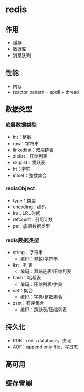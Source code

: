 # redis

## 作用

- 缓存
- 数据库
- 消息队列

## 性能

- 内存
- reactor pattern = epoll + thread

## 数据类型

### 底层数据类型

- int：整数
- raw：字符串
- linkedlist：双端链表
- ziplist：压缩列表
- skiplist：跳跃表
- ht：字典
- intset：整数集合

### redisObject

- type：类型
- encoding：编码
- lru：LRU时间
- refcount：引用计数
- ptr：底层数据类型

### redis数据类型

- string：字符串
  - 编码：整数/字符串
- list：列表
  - 编码：双端链表/压缩列表
- hash：哈希表
  - 编码：压缩列表/字典
- set：集合
  - 编码：字典/整数集合
- zset：有序集合
  - 编码：跳跃表/压缩列表

## 持久化

- RDB：redis database，快照
- AOF：append only file，写日志

## 高可用

## 缓存雪崩
